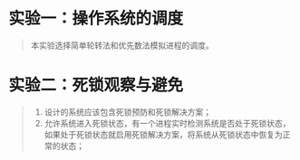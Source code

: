 # 实验一：操作系统的调度

> 本实验选择简单轮转法和优先数法模拟进程的调度。

# 实验二：死锁观察与避免

> 1. 设计的系统应该包含死锁预防和死锁解决方案；
> 2. 允许系统进入死锁状态，有一个进程实时检测系统是否处于死锁状态，如果处于死锁状态就启用死锁解决方案，将系统从死锁状态中恢复为正常的状态；
